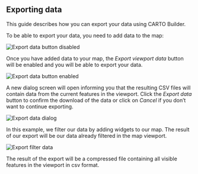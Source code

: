 ## Exporting data

This guide describes how you can export your data using CARTO Builder.

To be able to export your data, you need to add data to the map:

![Export data button disabled](/img/cloud-native-workspace/maps/map_export_data_disable.png) 

Once you have added data to your map, the *Export viewport data* button will be enabled and you will be able to export your data.

![Export data button enabled](/img/cloud-native-workspace/maps/map_export_data_enable.png) 

A new dialog screen will open informing you that the resulting CSV files will contain data from the current features in the viewport. Click the *Export data* button to confirm the download of the data or click on *Cancel* if you don’t want to continue exporting.

![Export data dialog](/img/cloud-native-workspace/maps/map_export_data_dialog.png) 

In this example, we filter our data by adding widgets to our map. The result of our export will be our data already filtered in the map viewport. 

![Export filter data](/img/cloud-native-workspace/maps/map_export_filter_data.png) 

The result of the export will be a compressed file containing all visible features in the viewport in csv format.

